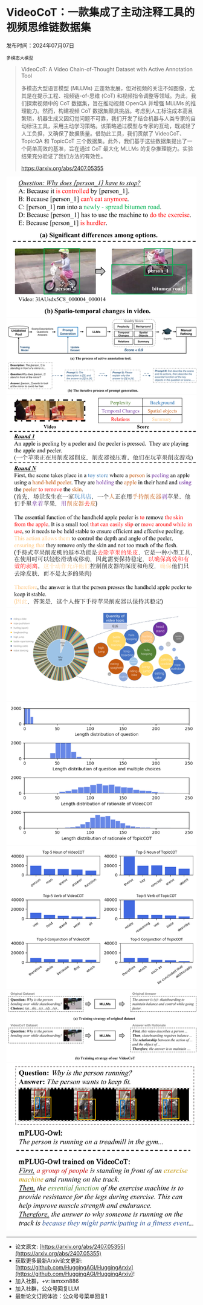 # VideoCoT：一款集成了主动注释工具的视频思维链数据集
发布时间：2024年07月07日

`多模态大模型`
> VideoCoT: A Video Chain-of-Thought Dataset with Active Annotation Tool
>
> 多模态大型语言模型 (MLLMs) 正蓬勃发展，但对视频的关注不如图像，尤其是在提示工程、视频链-of-思维 (CoT) 和视频指令调整等领域。为此，我们探索视频中的 CoT 数据集，旨在推动视频 OpenQA 并增强 MLLMs 的推理能力。然而，构建视频 CoT 数据集颇具挑战。考虑到人工标注成本高且繁琐，机器生成又因幻觉问题不可靠，我们开发了结合机器与人类专家的自动标注工具，采用主动学习策略。该策略通过模型与专家的互动，既减轻了人工负担，又确保了数据质量。借助此工具，我们贡献了 VideoCoT、TopicQA 和 TopicCoT 三个数据集。此外，我们基于这些数据集提出了一个简单高效的基准，旨在通过 CoT 最大化 MLLMs 的复杂推理能力。实验结果充分验证了我们方法的有效性。
>
> https://arxiv.org/abs/2407.05355

![](https://raw.githubusercontent.com/HuggingAGI/HuggingArxiv/main/paper_images/2407.05355/x1.png)
![](https://raw.githubusercontent.com/HuggingAGI/HuggingArxiv/main/paper_images/2407.05355/x2.png)
![](https://raw.githubusercontent.com/HuggingAGI/HuggingArxiv/main/paper_images/2407.05355/x3.png)
![](https://raw.githubusercontent.com/HuggingAGI/HuggingArxiv/main/paper_images/2407.05355/x4.png)
![](https://raw.githubusercontent.com/HuggingAGI/HuggingArxiv/main/paper_images/2407.05355/x5.png)
![](https://raw.githubusercontent.com/HuggingAGI/HuggingArxiv/main/paper_images/2407.05355/x6.png)
![](https://raw.githubusercontent.com/HuggingAGI/HuggingArxiv/main/paper_images/2407.05355/x7.png)
![](https://raw.githubusercontent.com/HuggingAGI/HuggingArxiv/main/paper_images/2407.05355/x8.png)

<hr />

- 论文原文: [https://arxiv.org/abs/2407.05355](https://arxiv.org/abs/2407.05355)
- 获取更多最新Arxiv论文更新: [https://github.com/HuggingAGI/HuggingArxiv](https://github.com/HuggingAGI/HuggingArxiv)!
- 加入社群，+v: iamxxn886
- 加入社群，公众号回复LLM
- 最新论文订阅体验：公众号号菜单回复1